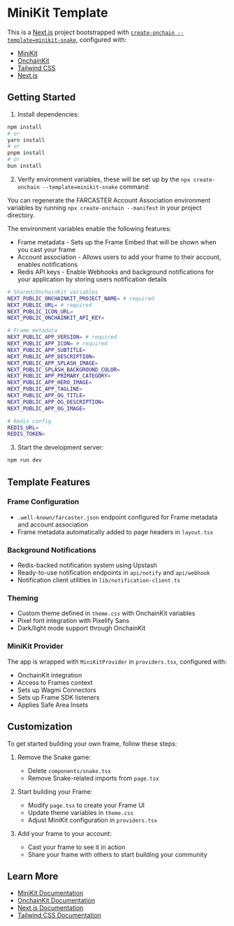 # MiniKit Template

This is a [Next.js](https://nextjs.org) project bootstrapped with [`create-onchain --template=minikit-snake`](), configured with:

- [MiniKit](https://docs.base.org/builderkits/minikit/overview)
- [OnchainKit](https://www.base.org/builders/onchainkit)
- [Tailwind CSS](https://tailwindcss.com)
- [Next.js](https://nextjs.org/docs)

## Getting Started

1. Install dependencies:
```bash
npm install
# or
yarn install
# or
pnpm install
# or
bun install
```

2. Verify environment variables, these will be set up by the `npx create-onchain --template=minikit-snake` command:

You can regenerate the FARCASTER Account Association environment variables by running `npx create-onchain --manifest` in your project directory.

The environment variables enable the following features:

- Frame metadata - Sets up the Frame Embed that will be shown when you cast your frame
- Account association - Allows users to add your frame to their account, enables notifications
- Redis API keys - Enable Webhooks and background notifications for your application by storing users notification details

```bash
# Shared/OnchainKit variables
NEXT_PUBLIC_ONCHAINKIT_PROJECT_NAME= # required
NEXT_PUBLIC_URL= # required
NEXT_PUBLIC_ICON_URL=
NEXT_PUBLIC_ONCHAINKIT_API_KEY=

# Frame metadata
NEXT_PUBLIC_APP_VERSION= # required
NEXT_PUBLIC_APP_ICON= # required
NEXT_PUBLIC_APP_SUBTITLE=
NEXT_PUBLIC_APP_DESCRIPTION=
NEXT_PUBLIC_APP_SPLASH_IMAGE=
NEXT_PUBLIC_SPLASH_BACKGROUND_COLOR=
NEXT_PUBLIC_APP_PRIMARY_CATEGORY=
NEXT_PUBLIC_APP_HERO_IMAGE=
NEXT_PUBLIC_APP_TAGLINE=
NEXT_PUBLIC_APP_OG_TITLE=
NEXT_PUBLIC_APP_OG_DESCRIPTION=
NEXT_PUBLIC_APP_OG_IMAGE=

# Redis config
REDIS_URL=
REDIS_TOKEN=
```

3. Start the development server:
```bash
npm run dev
```

## Template Features

### Frame Configuration
- `.well-known/farcaster.json` endpoint configured for Frame metadata and account association
- Frame metadata automatically added to page headers in `layout.tsx`

### Background Notifications
- Redis-backed notification system using Upstash
- Ready-to-use notification endpoints in `api/notify` and `api/webhook`
- Notification client utilities in `lib/notification-client.ts`

### Theming
- Custom theme defined in `theme.css` with OnchainKit variables
- Pixel font integration with Pixelify Sans
- Dark/light mode support through OnchainKit

### MiniKit Provider
The app is wrapped with `MiniKitProvider` in `providers.tsx`, configured with:
- OnchainKit integration
- Access to Frames context
- Sets up Wagmi Connectors
- Sets up Frame SDK listeners
- Applies Safe Area Insets

## Customization

To get started building your own frame, follow these steps:

1. Remove the Snake game:
   - Delete `components/snake.tsx`
   - Remove Snake-related imports from `page.tsx`

2. Start building your Frame:
   - Modify `page.tsx` to create your Frame UI
   - Update theme variables in `theme.css`
   - Adjust MiniKit configuration in `providers.tsx`

3. Add your frame to your account:
   - Cast your frame to see it in action
   - Share your frame with others to start building your community

## Learn More

- [MiniKit Documentation](https://docs.base.org/builderkits/minikit/overview)
- [OnchainKit Documentation](https://docs.base.org/builderkits/onchainkit/getting-started)
- [Next.js Documentation](https://nextjs.org/docs)
- [Tailwind CSS Documentation](https://tailwindcss.com/docs)
